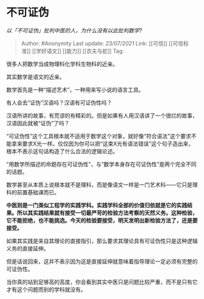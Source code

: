# 不可证伪
*以「不可证伪」批判中医的人，为什么没有以此批判数学?*

> Author: #Anonymity
> Last update: *23/07/2021* 
> Link: [[可信]] [[可信标准]] [[学好语文]] [[能力]] [[农夫与蛇]] 
> Tag:   

 
很多人把数学当成物理科化学科生物科的近亲。

其实数学是语文的近亲。

数学首先是一种“描述艺术”，一种用来写小说的语言工具。

有人会去“证伪”汉语吗？汉语有可证伪性吗？

汉语所讲的故事，有荒谬的有精彩的。但是如果有人用汉语讲了一个很烂的故事，汉语因此就被“证伪”了吗？

“可证伪性”这个工具根本就不适用于数学这个对象，就好像“符合语法”这个要求不能拿来要求X光一样。仅仅因为你可以把“这束X光有语法错误”这个句子造出来，根本不表示这句话构造了什么合法的逻辑论述。

“用数学所描述的命题存在可证伪性”，与“数学本身存在可证伪性”是两个完全不同的话题。

数学甚至从本质上说根本就不是理科，而是像语文一样是一门艺术科——它只是理科的前置基础课而已。

**中医则是一门类似工程学的实践学科。实践学科全部的价值归依就是它的实践结果。所以其实践结果就有接受一切最严苛的检验方法考察的天然义务。这种检验，它不能拒绝，也不能挑选。今天的检验要接受，明天发明出新检验方法了，还是要接受。**

如果其实践是来自其理论的直接指引，那么要求其理论具有可证伪性只是这种逻辑义务的直接延伸。

但是话说回来，这并不表示因为这是直接延伸就意味着指导理论一定必须有完整的可证伪性。

当你真的站到足够高的高度，你会看到其实中医只是问题比较严重，而不是只有它才有这个问题而别的学科就没有。
